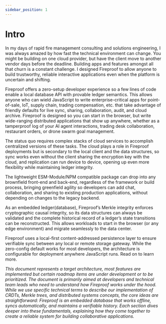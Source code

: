```yaml
---
sidebar_position: 1
---
```

# Intro

In my days of rapid fire management consulting and solutions engineering, I was always amazed by how fast the technical environment can change. You might be building on one cloud provider, but have the client move to another vendor days before the deadline. Building apps and features amongst all that churn is a constant challenge. I designed Fireproof to allow anyone to build trustworthy, reliable interactive applications even when the platform is uncertain and shifting.

Fireproof offers a zero-setup developer experience so a few lines of code enable a local database API with provable ledger semantics. This allows anyone who can wield JavaScript to write enterprise-critical apps for point-of-sale, IoT, supply chain, trading compensation, etc. that take advantage of friendly defaults for live sync, sharing, collaboration, audit, and cloud archive. Fireproof is designed so you can start in the browser, but write wide-ranging distributed applications that show up anywhere, whether as a tamperproof log of your AI agent interactions, trading desk collaboration, restaurant orders, or drone swarm goal management.

The status quo requires complex stacks of cloud services to accomplish centralized versions of these tasks. The cloud plays a role in Fireproof deployments but is secondary to the local client and the data structures, so sync works even without the client sharing the encryption key with the cloud, and replication can run device to device, opening up even more flexibility while maintaining ledger integrity.

The lightweight ESM-Module/NPM compatible package can drop into any brownfield front-end and back-end, regardless of the framework or build process, bringing greenfield agility so developers can add chat, collaboration, and sharing to existing production applications, without depending on changes to the legacy backend.

As an embedded ledger(database), Fireproof’s Merkle integrity enforces cryptographic causal integrity, so its data structures can always be validated and the complete historical record of a ledger’s state transitions can be reconstructed. This allows workloads to start in the browser (or any edge environment) and migrate seamlessly to the data center.

Fireproof uses a local-first content-addressed persistence layer to ensure verifiable sync between any local or remote storage gateway. While the zero-config default works for most developers, the architecture is configurable for deployment anywhere JavaScript runs. Read on to learn more.

*This document represents a target architecture, most features are implemented but certain roadmap items are under development or to be prioritized. The document is primarily aimed at developers and technical team leads who need to understand how Fireproof works under the hood. While we use specific technical terms to describe our implementation of CRDTs, Merkle trees, and distributed systems concepts, the core ideas are straightforward: Fireproof is an embedded database that works offline, syncs automatically, and maintains a verifiable history. Each section dives deeper into these fundamentals, explaining how they come together to create a reliable system for building collaborative applications.*
